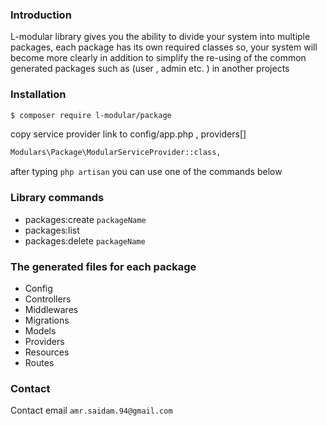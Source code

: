 ### Introduction
L-modular library gives you the ability to divide your system into multiple packages,
each package has its own required classes
so, your system will become more clearly
in addition to simplify the re-using of the common generated packages such as (user , admin etc. ) in another projects

### Installation

```bash
$ composer require l-modular/package
```
copy service provider link to config/app.php , providers[]

```bash
Modulars\Package\ModularServiceProvider::class,
```
after typing `php artisan` you can use one of the commands below 
### Library commands
- packages:create `packageName`
- packages:list 
- packages:delete `packageName`
 
### The generated files for each package
- Config
- Controllers
- Middlewares
- Migrations
- Models
- Providers
- Resources
- Routes

### Contact 
Contact email `amr.saidam.94@gmail.com`
 
